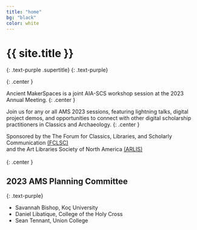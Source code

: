 ```yaml
---
title: "home"
bg: "black"
color: white
---
```


# {{ site.title }}
{: .text-purple .supertitle}
{: .text-purple}

<span class="fa-stack subtlecircle" style="font-size:100px; background:rgba(255,166,0,0.0)">
  <i class="fa fa-circle fa-stack-2x text-white"></i>
  <i class="fa fa-laptop fa-stack-1x text-purple"></i>
</span>
{: .center }

Ancient MakerSpaces is a joint AIA-SCS workshop session at the 2023 Annual Meeting.
{: .center }

Join us for any or all AMS 2023 sessions, featuring lightning talks, digital project demos, and opportunities to connect with other digital scholarship practitioners in Classics and Archaeology.
{: .center }

Sponsored by the The Forum for Classics, Libraries, and Scholarly Communication [(FCLSC)](http://www.classicslibrarians.org/)<br/>
and the Art Libraries Society of North America [(ARLIS)](https://www.arlisna.org/) <br/><br/>
{: .center }

## 2023 AMS Planning Committee
{: .text-purple}

* Savannah Bishop, Koç University
* Daniel Libatique, College of the Holy Cross
* Sean Tennant, Union College
